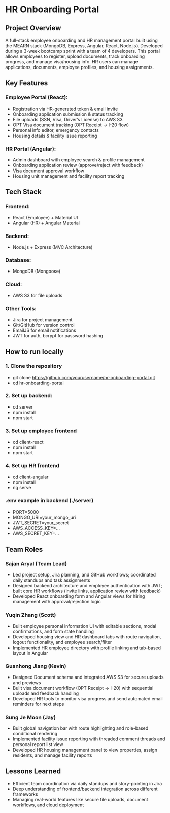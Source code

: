 # HR Onboarding Portal

## Project Overview
A full-stack employee onboarding and HR management portal built using the MEARN stack (MongoDB, Express, Angular, React, Node.js). Developed during a 3-week bootcamp sprint with a team of 4 developers.
This portal allows employees to register, upload documents, track onboarding progress, and manage visa/housing info. HR users can manage applications, documents, employee profiles, and housing assignments.

## Key Features
### Employee Portal (React):
- Registration via HR-generated token & email invite
- Onboarding application submission & status tracking
- File uploads (SSN, Visa, Driver’s License) to AWS S3
- OPT Visa document tracking (OPT Receipt → I-20 flow)
- Personal info editor, emergency contacts
- Housing details & facility issue reporting

### HR Portal (Angular):
- Admin dashboard with employee search & profile management
- Onboarding application review (approve/reject with feedback)
- Visa document approval workflow
- Housing unit management and facility report tracking

## Tech Stack
### Frontend:
- React (Employee) + Material UI
- Angular (HR) + Angular Material

### Backend:
- Node.js + Express (MVC Architecture)

### Database:
- MongoDB (Mongoose)

### Cloud:
- AWS S3 for file uploads

### Other Tools:
- Jira for project management
- Git/GitHub for version control
- EmailJS for email notifications
- JWT for auth, bcrypt for password hashing

## How to run locally
### 1. Clone the repository
- git clone https://github.com/yourusername/hr-onboarding-portal.git
- cd hr-onboarding-portal

### 2. Set up backend:
- cd server
- npm install
- npm start

### 3. Set up employee frontend
- cd client-react
- npm install
- npm start

### 4. Set up HR frontend
- cd client-angular
- npm install
- ng serve

### .env example in backend (./server)
- PORT=5000
- MONGO_URI=your_mongo_uri
- JWT_SECRET=your_secret
- AWS_ACCESS_KEY=...
- AWS_SECRET_KEY=...

## Team Roles
### Sajan Aryal (Team Lead)
- Led project setup, Jira planning, and GitHub workflows; coordinated daily standups and task assignments
- Designed backend architecture and employee authentication with JWT; built core HR workflows (invite links, application review with feedback)
- Developed React onboarding form and Angular views for hiring management with approval/rejection logic

### Yuqin Zhang (Scott)
- Built employee personal information UI with editable sections, modal confirmations, and form state handling
- Developed housing view and HR dashboard tabs with route navigation, logout functionality, and employee search/filter
- Implemented HR employee directory with profile linking and tab-based layout in Angular

### Guanhong Jiang (Kevin)
- Designed Document schema and integrated AWS S3 for secure uploads and previews
- Built visa document workflow (OPT Receipt → I-20) with sequential uploads and feedback handling
- Developed HR tools to monitor visa progress and send automated email reminders for next steps

### Sung Je Moon (Jay)
- Built global navigation bar with route highlighting and role-based conditional rendering
- Implemented facility issue reporting with threaded comment threads and personal report list view
- Developed HR housing management panel to view properties, assign residents, and manage facility reports

## Lessons Learned
- Efficient team coordination via daily standups and story-pointing in Jira
- Deep understanding of frontend/backend integration across different frameworks
- Managing real-world features like secure file uploads, document workflows, and cloud deployment

